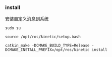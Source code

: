 ### install

安装自定义消息到系统

`sudo su`

`source /opt/ros/kinetic/setup.bash`

`catkin_make -DCMAKE_BUILD_TYPE=Release -DCMAKE_INSTALL_PREFIX=/opt/ros/kinetic install`
